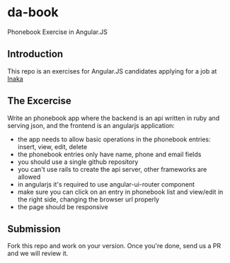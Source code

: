 # da-book
Phonebook Exercise in Angular.JS

## Introduction
This repo is an exercises for Angular.JS candidates applying for a job at [Inaka](http://inaka.net/jobs)

## The Excercise
Write an phonebook app where the backend is an api written in ruby and serving json, and the frontend is an angularjs application:

  - the app needs to allow basic operations in the phonebook entries: insert, view, edit, delete
  - the phonebook entries only have name, phone and email fields
  - you should use a single github repository
  - you can't use rails to create the api server, other frameworks are allowed
  - in angularjs it's required to use angular-ui-router component
  - make sure you can click on an entry in phonebook list and view/edit in the right side, changing the browser url properly
  - the page should be responsive

## Submission
Fork this repo and work on your version. Once you're done, send us a PR and we will review it.
